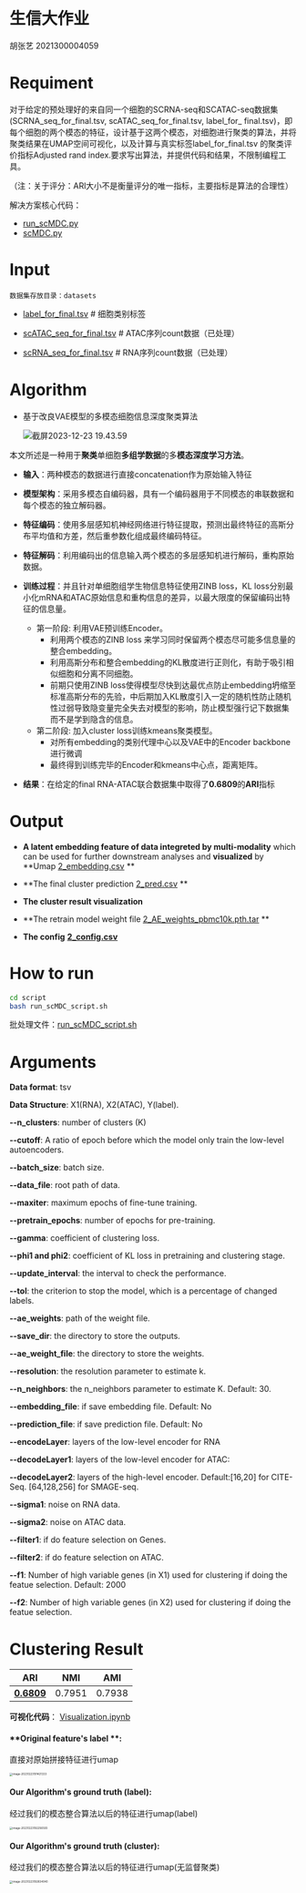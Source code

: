 # 生信大作业

胡张艺 2021300004059



# Requiment

对于给定的预处理好的来自同一个细胞的SCRNA-seq和SCATAC-seq数据集(SCRNA_seq_for_final.tsv, scATAC_seq_for_final.tsv, label_for_ final.tsv)，即每个细胞的两个模态的特征，设计基于这两个模态，对细胞进行聚类的算法，并将聚类结果在UMAP空间可视化，以及计算与真实标签label_for_final.tsv 的聚类评价指标Adjusted rand index.要求写出算法，并提供代码和结果，不限制编程工具。

（注：关于评分：ARl大小不是衡量评分的唯一指标，主要指标是算法的合理性）

解决方案核心代码： 

* [run_scMDC.py](../src/run_scMDC.py)  
* [scMDC.py](../src/scMDC.py) 



# Input

`数据集存放目录：datasets`

* [label_for_final.tsv](../datasets/label_for_final.tsv)   		# 细胞类别标签 

* [scATAC_seq_for_final.tsv](../datasets/scATAC_seq_for_final.tsv)      # ATAC序列count数据（已处理）

* [scRNA_seq_for_final.tsv](../datasets/scRNA_seq_for_final.tsv)        # RNA序列count数据（已处理）



# Algorithm

* 基于改良VAE模型的多模态细胞信息深度聚类算法  

  <img src="imgs/global.png" alt="截屏2023-12-23 19.43.59" style="zoom:%;" />


本文所述是一种用于**聚类**单细胞**多组学数据**的多**模态深度学习方法**。

* **输入**：两种模态的数据进行直接concatenation作为原始输入特征
* **模型架构**：采用多模态自编码器，具有一个编码器用于不同模态的串联数据和每个模态的独立解码器。
* **特征编码**：使用多层感知机神经网络进行特征提取，预测出最终特征的高斯分布平均值和方差，然后重参数化组成最终编码特征。
* **特征解码**：利用编码出的信息输入两个模态的多层感知机进行解码，重构原始数据。
* **训练过程**：并且针对单细胞组学生物信息特征使用ZINB loss，KL loss分别最小化mRNA和ATAC原始信息和重构信息的差异，以最大限度的保留编码出特征的信息量。
  * 第一阶段: 利用VAE预训练Encoder。
    * 利用两个模态的ZINB loss 来学习同时保留两个模态尽可能多信息量的整合embedding。
    * 利用高斯分布和整合embedding的KL散度进行正则化，有助于吸引相似细胞和分离不同细胞。
    * 前期只使用ZINB loss使得模型尽快到达最优点防止embedding坍缩至标准高斯分布的先验，中后期加入KL散度引入一定的随机性防止随机性过弱导致隐变量完全失去对模型的影响，防止模型强行记下数据集而不是学到隐含的信息。
  * 第二阶段: 加入cluster loss训练kmeans聚类模型。
    * 对所有embedding的类别代理中心以及VAE中的Encoder backbone进行微调
    * 最终得到训练完毕的Encoder和kmeans中心点，距离矩阵。

* **结果**：在给定的final RNA-ATAC联合数据集中取得了**0.6809**的**ARI**指标

  

# Output 

* **A latent embedding feature of data integreted by multi-modality** which can be used for further downstream analyses and **visualized** by **Umap [2_embedding.csv](../script/atac_pbmc10k/2_embedding.csv) **
* **The final cluster prediction [2_pred.csv](../script/atac_pbmc10k/2_pred.csv) **
* **The cluster result visualization**
* **The retrain model weight file [2_AE_weights_pbmc10k.pth.tar](../script/atac_pbmc10k/2_AE_weights_pbmc10k.pth.tar) **

* **The config** **[2_config.csv](../script/atac_pbmc10k/2_config.csv)** 



# How to run 

```bash
cd script 
bash run_scMDC_script.sh
```

批处理文件：[run_scMDC_script.sh](../script/run_scMDC_script.sh) 



# Arguments

**Data format**: tsv  

**Data Structure**: X1(RNA), X2(ATAC), Y(label).

**--n_clusters**: number of clusters (K)

**--cutoff**: A ratio of epoch before which the model only train the low-level autoencoders.   

**--batch_size**: batch size.  

**--data_file**: root path of data.

**--maxiter**: maximum epochs of fine-tune training.

**--pretrain_epochs**: number of epochs for pre-training. 

**--gamma**: coefficient of clustering loss. 

**--phi1 and phi2**: coefficient of KL loss in pretraining and clustering stage.  

**--update_interval**: the interval to check the performance. 

**--tol**: the criterion to stop the model, which is a percentage of changed labels. 

**--ae_weights**: path of the weight file.  

**--save_dir**: the directory to store the outputs.  

**--ae_weight_file**: the directory to store the weights.  

**--resolution**: the resolution parameter to estimate k. 

**--n_neighbors**: the n_neighbors parameter to estimate K. Default: 30.  

**--embedding_file**: if save embedding file. Default: No  

**--prediction_file**: if save prediction file. Default: No  

**--encodeLayer**: layers of the low-level encoder for RNA

**--decodeLayer1**: layers of the low-level encoder for ATAC:

**--decodeLayer2**: layers of the high-level encoder. Default:[16,20] for CITE-Seq. [64,128,256] for SMAGE-seq. 

**--sigma1**: noise on RNA data. 

**--sigma2**: noise on ATAC data. 

**--filter1**: if do feature selection on Genes. 

**--filter2**: if do feature selection on ATAC. 

**--f1**: Number of high variable genes (in X1) used for clustering if doing the featue selection. Default: 2000 

**--f2**: Number of high variable genes (in X2) used for clustering if doing the featue selection. 



# Clustering Result

| ARI               | NMI    | AMI    |
| ----------------- | ------ | ------ |
| **<u>0.6809</u>** | 0.7951 | 0.7938 |

**可视化代码**： [Visualization.ipynb](../src/Visualization.ipynb) 



#### **Original feature's label **: 

直接对原始拼接特征进行umap

<img src="imgs/1.png" alt="image-20231223191421333" style="zoom: 33%;" />



#### **Our Algorithm's ground truth (label):** 

经过我们的模态整合算法以后的特征进行umap(label)

<img src="imgs/2.png" alt="image-20231223192256593" style="zoom: 33%;" />

#### **Our Algorithm's ground truth (cluster):**

经过我们的模态整合算法以后的特征进行umap(无监督聚类)

<img src="imgs/3.png" alt="image-20231223192834040" style="zoom: 33%;" />

